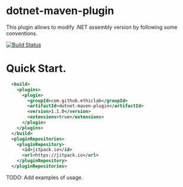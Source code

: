 # dotnet-maven-plugin

This plugin allows to modify .NET assembly version by following some conventions.

[![Build Status](https://travis-ci.org/ethiclab/dotnet-maven-plugin.svg?branch=master)](https://travis-ci.org/ethiclab/dotnet-maven-plugin)

Quick Start.
============

`````xml
  <build>
    <plugins>
      <plugin>
        <groupId>com.github.ethiclab</groupId>
        <artifactId>dotnet-maven-plugin</artifactId>
        <version>1.1.0</version>
        <extensions>true</extensions>
      </plugin>
    </plugins>
  </build>
  <pluginRepositories>
    <pluginRepository>
      <id>jitpack.io</id>
      <url>https://jitpack.io</url>
    </pluginRepository>
  </pluginRepositories>
`````

TODO: Add examples of usage.
